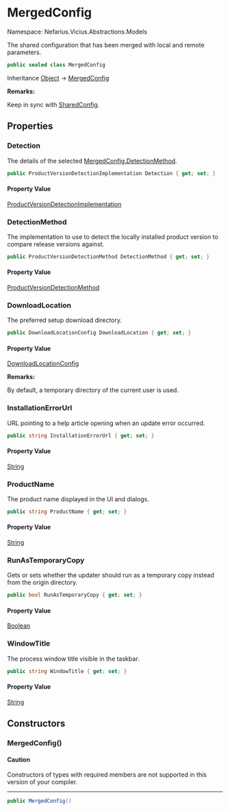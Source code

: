 # MergedConfig

Namespace: Nefarius.Vicius.Abstractions.Models

The shared configuration that has been merged with local and remote parameters.

```csharp
public sealed class MergedConfig
```

Inheritance [Object](https://docs.microsoft.com/en-us/dotnet/api/system.object) → [MergedConfig](./nefarius.vicius.abstractions.models.mergedconfig.md)

**Remarks:**

Keep in sync with [SharedConfig](./nefarius.vicius.abstractions.models.sharedconfig.md).

## Properties

### <a id="properties-detection"/>**Detection**

The details of the selected [MergedConfig.DetectionMethod](./nefarius.vicius.abstractions.models.mergedconfig.md#detectionmethod).

```csharp
public ProductVersionDetectionImplementation Detection { get; set; }
```

#### Property Value

[ProductVersionDetectionImplementation](./nefarius.vicius.abstractions.models.productversiondetectionimplementation.md)<br>

### <a id="properties-detectionmethod"/>**DetectionMethod**

The implementation to use to detect the locally installed product version to compare release versions against.

```csharp
public ProductVersionDetectionMethod DetectionMethod { get; set; }
```

#### Property Value

[ProductVersionDetectionMethod](./nefarius.vicius.abstractions.models.productversiondetectionmethod.md)<br>

### <a id="properties-downloadlocation"/>**DownloadLocation**

The preferred setup download directory.

```csharp
public DownloadLocationConfig DownloadLocation { get; set; }
```

#### Property Value

[DownloadLocationConfig](./nefarius.vicius.abstractions.models.downloadlocationconfig.md)<br>

**Remarks:**

By default, a temporary directory of the current user is used.

### <a id="properties-installationerrorurl"/>**InstallationErrorUrl**

URL pointing to a help article opening when an update error occurred.

```csharp
public string InstallationErrorUrl { get; set; }
```

#### Property Value

[String](https://docs.microsoft.com/en-us/dotnet/api/system.string)<br>

### <a id="properties-productname"/>**ProductName**

The product name displayed in the UI and dialogs.

```csharp
public string ProductName { get; set; }
```

#### Property Value

[String](https://docs.microsoft.com/en-us/dotnet/api/system.string)<br>

### <a id="properties-runastemporarycopy"/>**RunAsTemporaryCopy**

Gets or sets whether the updater should run as a temporary copy instead from the origin directory.

```csharp
public bool RunAsTemporaryCopy { get; set; }
```

#### Property Value

[Boolean](https://docs.microsoft.com/en-us/dotnet/api/system.boolean)<br>

### <a id="properties-windowtitle"/>**WindowTitle**

The process window title visible in the taskbar.

```csharp
public string WindowTitle { get; set; }
```

#### Property Value

[String](https://docs.microsoft.com/en-us/dotnet/api/system.string)<br>

## Constructors

### <a id="constructors-.ctor"/>**MergedConfig()**

#### Caution

Constructors of types with required members are not supported in this version of your compiler.

---

```csharp
public MergedConfig()
```
